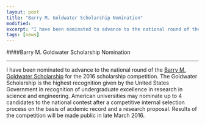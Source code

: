 ```yaml
---
layout: post
title: "Barry M. Goldwater Scholarship Nomination"
modified:
excerpt: "I have been nominated to advance to the national round of the Goldwater Scholarship competition."
tags: [news]
---
```


####Barry M. Goldwater Scholarship Nomination
_____
 I have been nominated to advance to the national round of the [Barry M. Goldwater Scholarship](https://goldwater.scholarsapply.org/yybull.php) for the 2016 scholarship competition. The Goldwater Scholarship is the highest recognition given by the United States Government in recognition of undergraduate excellence in research in science and engineering. American universities may nominate up to 4 candidates to the national contest after a competitive internal selection process on the basis of acdemic record and a research proposal. Results of the competition will be made public in late March 2016. 
